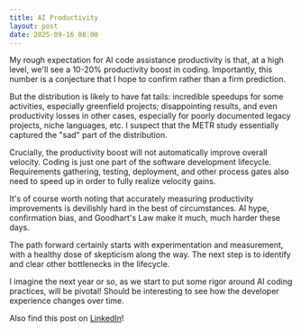 ```yaml
---
title: AI Productivity
layout: post 
date: 2025-09-16 08:00
---
```


My rough expectation for AI code assistance productivity is that, at a high level, we'll see a 10-20% productivity boost in coding. Importantly, this number is a conjecture that I hope to confirm rather than a firm prediction.

But the distribution is likely to have fat tails: incredible speedups for some activities, especially greenfield projects; disappointing results, and even productivity losses in other cases, especially for poorly documented legacy projects, niche languages, etc. I suspect that the METR study essentially captured the "sad" part of the distribution.

Crucially, the productivity boost will not automatically improve overall velocity. Coding is just one part of the software development lifecycle. Requirements gathering, testing, deployment, and other process gates also need to speed up in order to fully realize velocity gains.

It's of course worth noting that accurately measuring productivity improvements is devilishly hard in the best of circumstances. AI hype, confirmation bias, and Goodhart's Law make it much, much harder these days. 

The path forward certainly starts with experimentation and measurement, with a healthy dose of skepticism along the way. The next step is to identify and clear other bottlenecks in the lifecycle.

I imagine the next year or so, as we start to put some rigor around AI coding practices, will be pivotal! Should be interesting to see how the developer experience changes over time.

Also find this post on [LinkedIn](https://www.linkedin.com/posts/shaisachs_my-rough-expectation-for-ai-code-assistance-activity-7373698245593821184-B_lj)!